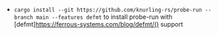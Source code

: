 




- `cargo install --git https://github.com/knurling-rs/probe-run --branch main --features defmt` to install probe-run with [defmt]https://ferrous-systems.com/blog/defmt/() support

